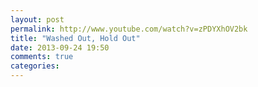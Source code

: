 ```yaml
---
layout: post
permalink: http://www.youtube.com/watch?v=zPDYXhOV2bk
title: "Washed Out, Hold Out"
date: 2013-09-24 19:50
comments: true
categories: 
---
```

